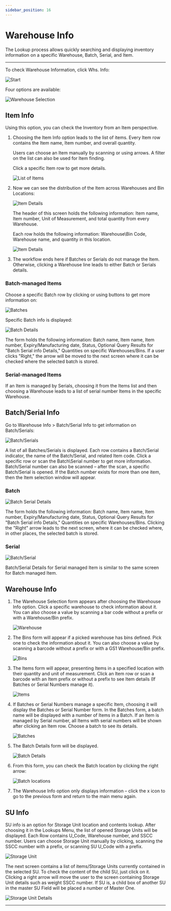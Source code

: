 ```yaml
---
sidebar_position: 16
---
```


# Warehouse Info

The Lookup process allows quickly searching and displaying inventory information on a specific Warehouse, Batch, Serial, and Item.

---

To check Warehouse Information, click Whs. Info:

![Start](./media/WhseInfo5.webp)

Four options are available:

![Warehouse Selection](./media/WhseSelection5.webp)

## Item Info

Using this option, you can check the Inventory from an Item perspective.

1. Choosing the Item Info option leads to the list of items. Every Item row contains the Item name, Item number, and overall quantity.

    Users can choose an Item manually by scanning or using arrows. A filter on the list can also be used for Item finding.

    Click a specific Item row to get more details.

    ![List of Items](./media/ListOfItems5.webp)
2. Now we can see the distribution of the Item across Warehouses and Bin Locations:

    ![Item Details](./media/ItemDetails5.webp)

    The header of this screen holds the following information: Item name, Item number, Unit of Measurement, and total quantity from every Warehouse.

    Each row holds the following information: Warehouse\Bin Code, Warehouse name, and quantity in this location.

    ![Item Details](./media/NoneItemDetails5.webp)
3. The workflow ends here if Batches or Serials do not manage the Item. Otherwise, clicking a Warehouse line leads to either Batch or Serials details.

### Batch-managed Items

Choose a specific Batch row by clicking or using buttons to get more information on:

![Batches](./media/Batches5.webp)

Specific Batch info is displayed:

![Batch Details](./media/batchDetails5.webp)

The form holds the following information: Batch name, Item name, Item number, Expiry/Manufacturing date, Status, Optional Query Results for "Batch Serial info Details," Quantities on specific Warehouses/Bins. If a user clicks "Right," the arrow will be moved to the next screen where it can be checked where the selected batch is stored.

### Serial-managed Items

If an Item is managed by Serials, choosing it from the Items list and then choosing a Warehouse leads to a list of serial number Items in the specific Warehouse.

## Batch/Serial Info

Go to Warehouse Info > Batch/Serial Info to get information on Batch/Serials:

![Batch/Serials](./media/BatchesSerials5.webp)

A list of all Batches/Serials is displayed. Each row contains a Batch/Serial indicator, the name of the Batch/Serial, and related Item code. Click a specific row or scan the Batch\Serial number to get more information. Batch/Serial number can also be scanned – after the scan, a specific Batch/Serial is opened. If the Batch number exists for more than one item, then the Item selection window will appear.

### Batch

![Batch Serial Details](./media/BatchSerialDetails5.webp)

The form holds the following information: Batch name, Item name, Item number, Expiry/Manufacturing date, Status, Optional Query Results for "Batch Serial info Details," Quantities on specific Warehouses/Bins. Clicking the "Right" arrow leads to the next screen, where it can be checked where, in other places, the selected batch is stored.

### Serial

![Batch/Serial](./media/SerialDetails5.webp)

Batch/Serial Details for Serial managed Item is similar to the same screen for Batch managed Item.

## Warehouse Info

1. The Warehouse Selection form appears after choosing the Warehouse Info option. Click a specific warehouse to check information about it. You can also choose a value by scanning a bar code without a prefix or with a Warehouse/Bin prefix.

    ![Warehouse](./media/Warehouse5.webp)
2. The Bins form will appear if a picked warehouse has bins defined. Pick one to check the information about it. You can also choose a value by scanning a barcode without a prefix or with a GS1 Warehouse/Bin prefix.

    ![Bins](./media/Bins5.webp)
3. The Items form will appear, presenting Items in a specified location with their quantity and unit of measurement. Click an Item row or scan a barcode with an Item prefix or without a prefix to see Item details (If Batches or Serial Numbers manage it).

    ![Items](./media/ItemsInWarehouse5.webp)
4. If Batches or Serial Numbers manage a specific Item, choosing it will display the Batches or Serial Number form. In the Batches form, a batch name will be displayed with a number of Items in a Batch. If an Item is managed by Serial number, all Items with serial numbers will be shown after clicking an Item row. Choose a batch to see its details.

    ![Batches](./media/Batches5.webp)
5. The Batch Details form will be displayed.

    ![Batch Details](./media/batchDetails5.webp)
6. From this form, you can check the Batch location by clicking the right arrow:

    ![Batch locations](./media/Locations5.webp)
7. The Warehouse Info option only displays information – click the x icon to go to the previous form and return to the main menu again.

## SU Info

SU info is an option for Storage Unit location and contents lookup. After choosing it in the Lookups Menu, the list of opened Storage Units will be displayed. Each Row contains U_Code, Warehouse number, and SSCC number. Users can choose Storage Unit manually by clicking, scanning the SSCC number with a prefix, or scanning SU U_Code with a prefix.

![Storage Unit](./media/StorageUnit5.webp)

The next screen contains a list of items/Storage Units currently contained in the selected SU. To check the content of the child SU, just click on it. Clicking a right arrow will move the user to the screen containing Storage Unit details such as weight SSCC number. If SU is, a child box of another SU in the master SU Field will be placed a number of Master One.

![Storage Unit Details](./media/SUDetails5.webp)

---
